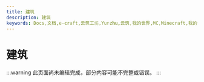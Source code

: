 ```yaml
---
title: 建筑
description: 建筑
keywords: Docs,文档,e-craft,云筑工坊,Yunzhu,云筑,我的世界,MC,Minecraft,我的世界服务器,服务器,云筑工坊服务器,云筑工坊服务器文档,云筑工坊文档中心
---
```


# 建筑

:::warning
此页面尚未编辑完成，部分内容可能不完整或错误。
:::
